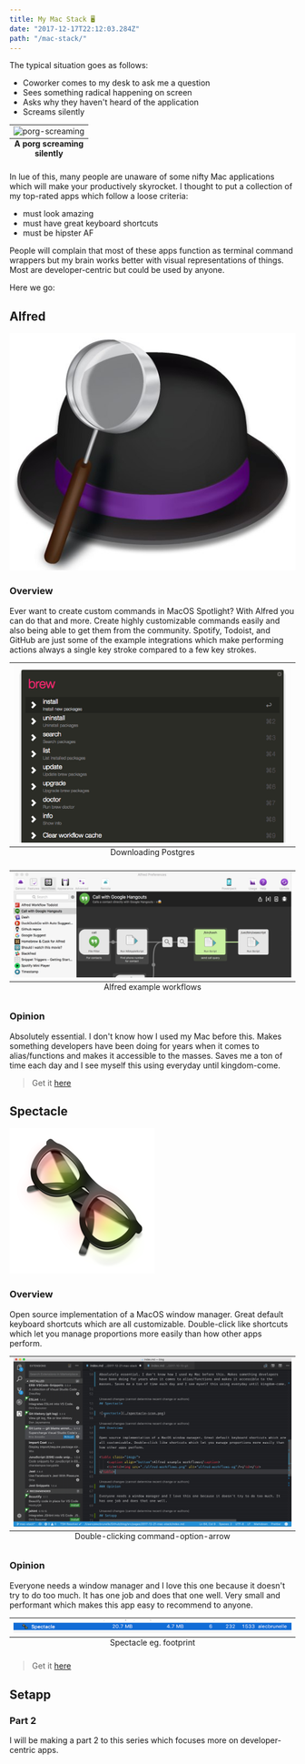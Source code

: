 ```yaml
---
title: My Mac Stack 🖥️
date: "2017-12-17T22:12:03.284Z"
path: "/mac-stack/"
---
```


The typical situation goes as follows: 

* Coworker comes to my desk to ask me a question
* Sees something radical happening on screen
* Asks why they haven't heard of the application
* Screams silently

<table class="image">
    <caption align="bottom"><strong>A porg screaming silently</strong></caption>
    <tr><td><img src="./screams3.gif" alt="porg-screaming"/></td></tr>
</table>

In lue of this, many people are unaware of some nifty Mac applications which will make your productively skyrocket. I thought to put a collection of my top-rated apps which follow a loose criteria:

* must look amazing
* ‎must have great keyboard shortcuts
* must be hipster AF

People will complain that most of these apps function as terminal command wrappers but my brain works better with visual representations of things. Most are developer-centric but could be used by anyone.

Here we go:

## Alfred

![alfred-icon](./alfred-icon.jpg)

### Overview

Ever want to create custom commands in MacOS Spotlight? With Alfred you can do that and more. Create highly customizable commands easily and also being able to get them from the community. Spotify, Todoist, and GitHub are just some of the example integrations which make performing actions always a single key stroke compared to a few key strokes.

<table class="image">
    <caption align="bottom">Downloading Postgres</caption>
    <tr><td><img src="./alfred-eg.gif" alt="alfred-eg-usage"/></td></tr>
</table>

<table class="image">
    <caption align="bottom">Alfred example workflows</caption>
    <tr><td><img src="./alfred-workflows.png" alt="alfred-workflows-eg"/></td></tr>
</table>


### Opinion

Absolutely essential. I don't know how I used my Mac before this. Makes something developers have been doing for years when it comes to alias/functions and makes it accessible to the masses. Saves me a ton of time each day and I see myself this using everyday until kingdom-come.


> Get it [here](https://www.alfredapp.com/)

## ‎Spectacle

![spectacle](./spectacle-icon.png)

### Overview

Open source implementation of a MacOS window manager. Great default keyboard shortcuts which are all customizable. Double-click like shortcuts which let you manage proportions more easily than how other apps perform.

<table class="image">
    <caption align="bottom">Double-clicking command-option-arrow</caption>
    <tr><td><img src="./spectacle-eg.gif" alt="spectacle-eg-usage"/></td></tr>
</table>

### Opinion

Everyone needs a window manager and I love this one because it doesn't try to do too much. It has one job and does that one well. Very small and performant which makes this app easy to recommend to anyone.

<table class="image">
    <caption align="bottom">Spectacle eg. footprint</caption>
    <tr><td><img src="./spectacle-footprint.png" alt="spectacle-footprint"/></td></tr>
</table>

> Get it [here](https://www.spectacleapp.com/)

## ‎Setapp





### Part 2

I will be making a part 2 to this series which focuses more on developer-centric apps.